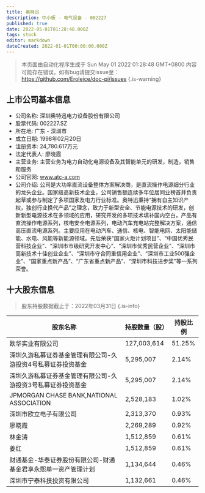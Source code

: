 ```yaml
---
title: 奥特迅
description: 中小板 - 电气设备 - 002227
published: true
date: 2022-05-01T01:28:48.000Z
tags: stock
editor: markdown
dateCreated: 2022-01-01T00:00:00.000Z
---
```


> 本页面由自动化程序生成于 Sun May 01 2022 01:28:48 GMT+0800
> 内容可能存在错误，如有bug请提交issue至：https://github.com/Eroleice/doc-pi/issues
{.is-warning}

## 上市公司基本信息
- 公司名称: 深圳奥特迅电力设备股份有限公司
- 股票代码: 002227.SZ
- 所在地: 广东 - 深圳市
- 成立日期: 1998年02月20日
- 注册资本: 24,780.617万元
- 法定代表人: 廖晓霞
- 主营业务: 主营业务为电力自动化电源设备及其智能单元的研发，制造，销售和服务
- 公司官网: www.atc-a.com
- 公司介绍: 公司是大功率直流设备整体方案解决商，是直流操作电源细分行业的龙头企业。国家级高新技术企业，公司销售额连续多年位居同业榜首并负责起草或参与制定了多项国家及电力行业标准。奥特迅秉持“拥有自主知识产权，独创行业换代产品”之理念，致力于新型安全、节能电源技术的研发，创新新型电源技术在多领域的应用，研究开发的多项技术填补国内空白，产品有直流操作电源系列，核电安全电源系列，电动汽车充电站完整解决方案，通信高压直流电源系列。主要应用在电动汽车、通信、核电、智能电网、太阳能储能、水电、风能等新能源领域。先后荣获“国家火炬计划项目”、“中国优秀民营科技企业”、“深圳市市级研究开发中心”、“深圳市优秀民营企业”、“深圳市高新技术十佳创业企业”、“深圳市守合同重信用企业”、“深圳市工业500强企业”、“国家重点新产品”、“广东省重点新产品”、“深圳市科技进步奖”等一系列荣誉。


## 十大股东信息
> 股东持股数据截止于：2022年03月31日
{.is-info}

| 股东名称 | 持股数量（股） | 持股比例 |
| --- | --- | --- |
| 欧华实业有限公司 | 127,003,614 | 51.25% |
| 深圳久游私募证券基金管理有限公司-久游投资4号私募证券投资基金 | 5,295,007 | 2.14% |
| 深圳久游私募证券基金管理有限公司-久游投资3号私募证券投资基金 | 5,295,007 | 2.14% |
| JPMORGAN CHASE BANK,NATIONAL ASSOCIATION | 2,528,183 | 1.02% |
| 深圳市欧立电子有限公司 | 2,313,370 | 0.93% |
| 廖晓霞 | 2,269,289 | 0.92% |
| 林金涛 | 1,512,859 | 0.61% |
| 姜红 | 1,512,859 | 0.61% |
| 财通基金-华泰证券股份有限公司-财通基金君享永熙单一资产管理计划 | 1,134,644 | 0.46% |
| 深圳市宁泰科技投资有限公司 | 1,132,661 | 0.46% |




